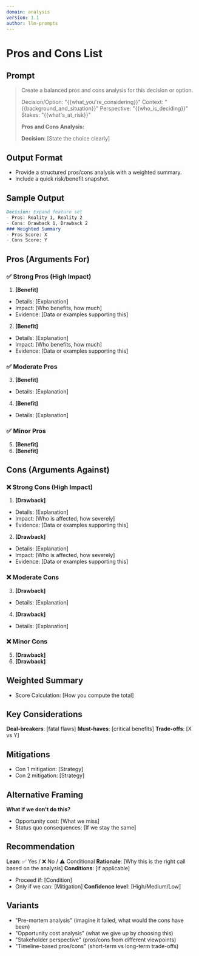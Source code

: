 ```yaml
---
domain: analysis
version: 1.1
author: llm-prompts
---
```


# Pros and Cons List

## Prompt
> Create a balanced pros and cons analysis for this decision or option.
>
> Decision/Option: "{{what_you're_considering}}"
> Context: "{{background_and_situation}}"
> Perspective: "{{who_is_deciding}}"
> Stakes: "{{what's_at_risk}}"
>
> **Pros and Cons Analysis:**
>
> **Decision**: [State the choice clearly]
## Output Format
- Provide a structured pros/cons analysis with a weighted summary.
- Include a quick risk/benefit snapshot.
## Sample Output
```markdown
Decision: Expand feature set
- Pros: Reality 1, Reality 2
- Cons: Drawback 1, Drawback 2
### Weighted Summary
- Pros Score: X
- Cons Score: Y
```
## Pros (Arguments For)
### ✅ Strong Pros (High Impact)
1. **[Benefit]**
- Details: [Explanation]
- Impact: [Who benefits, how much]
- Evidence: [Data or examples supporting this]
2. **[Benefit]**
- Details: [Explanation]
- Impact: [Who benefits, how much]
- Evidence: [Data or examples supporting this]
### ✅ Moderate Pros
3. **[Benefit]**
- Details: [Explanation]
4. **[Benefit]**
- Details: [Explanation]
### ✅ Minor Pros
5. **[Benefit]**
6. **[Benefit]**
## Cons (Arguments Against)
### ❌ Strong Cons (High Impact)
1. **[Drawback]**
- Details: [Explanation]
- Impact: [Who is affected, how severely]
- Evidence: [Data or examples supporting this]
2. **[Drawback]**
- Details: [Explanation]
- Impact: [Who is affected, how severely]
- Evidence: [Data or examples supporting this]
### ❌ Moderate Cons
3. **[Drawback]**
- Details: [Explanation]
4. **[Drawback]**
- Details: [Explanation]
### ❌ Minor Cons
5. **[Drawback]**
6. **[Drawback]**
## Weighted Summary
- Score Calculation: [How you compute the total]
## Key Considerations
**Deal-breakers**: [fatal flaws]
**Must-haves**: [critical benefits]
**Trade-offs**: [X vs Y]
## Mitigations
- Con 1 mitigation: [Strategy]
- Con 2 mitigation: [Strategy]
## Alternative Framing
**What if we don't do this?**
- Opportunity cost: [What we miss]
- Status quo consequences: [If we stay the same]
## Recommendation
**Lean**: ✅ Yes / ❌ No / ⚠️ Conditional
**Rationale**: [Why this is the right call based on the analysis]
**Conditions**: [if applicable]
- Proceed if: [Condition]
- Only if we can: [Mitigation]
**Confidence level**: [High/Medium/Low]
## Variants
- "Pre-mortem analysis" (imagine it failed, what would the cons have been)
- "Opportunity cost analysis" (what we give up by choosing this)
- "Stakeholder perspective" (pros/cons from different viewpoints)
- "Timeline-based pros/cons" (short-term vs long-term trade-offs)
